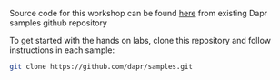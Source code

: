 Source code for this workshop can be found [here](https://github.com/dapr/samples) from existing Dapr samples github repository

To get started with the hands on labs, clone this repository and follow instructions in each sample:

```bash
git clone https://github.com/dapr/samples.git
```
